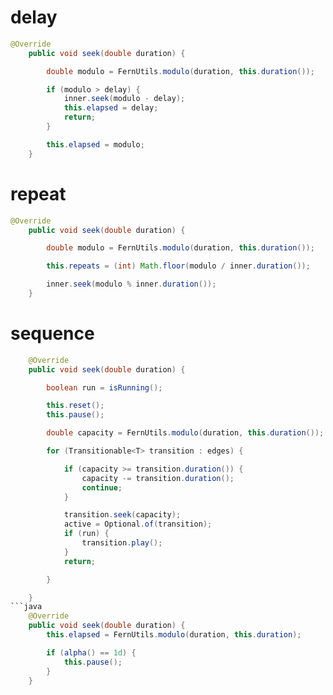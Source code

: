 # delay
```java
@Override
    public void seek(double duration) {

        double modulo = FernUtils.modulo(duration, this.duration());

        if (modulo > delay) {
            inner.seek(modulo - delay);
            this.elapsed = delay;
            return;
        }

        this.elapsed = modulo;
    }
```

# repeat
```java
@Override
    public void seek(double duration) {

        double modulo = FernUtils.modulo(duration, this.duration());

        this.repeats = (int) Math.floor(modulo / inner.duration());

        inner.seek(modulo % inner.duration());
    }
```

# sequence

```java
    @Override
    public void seek(double duration) {

        boolean run = isRunning();

        this.reset();
        this.pause();

        double capacity = FernUtils.modulo(duration, this.duration());

        for (Transitionable<T> transition : edges) {

            if (capacity >= transition.duration()) {
                capacity -= transition.duration();
                continue;
            }

            transition.seek(capacity);
            active = Optional.of(transition);
            if (run) {
                transition.play();
            }
            return;

        }

    }
```java
    @Override
    public void seek(double duration) {
        this.elapsed = FernUtils.modulo(duration, this.duration);

        if (alpha() == 1d) {
            this.pause();
        }
    }
```